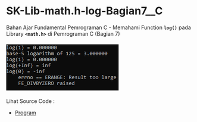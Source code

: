 # SK-Lib-math.h-log-Bagian7__C
Bahan Ajar Fundamental Pemrograman C - Memahami Function <code><b>log()</b></code> pada Library <code><b>&lt;math.h></b></code> di Pemrograman C (Bagian 7)<br><br>
<img src="https://github.com/RizkyKhapidsyah/SK-Lib-math.h-log-Bagian7__C/blob/master/SK-Lib-math.h-log-Bagian7__C/result/001.PNG"><br><br>
Lihat Source Code : <br>
- <a href="https://github.com/RizkyKhapidsyah/SK-Lib-math.h-log-Bagian7__C/blob/master/SK-Lib-math.h-log-Bagian7__C/Source.c">Program</a>
